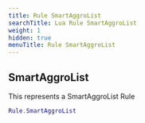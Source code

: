 ```yaml
---
title: Rule SmartAggroList
searchTitle: Lua Rule SmartAggroList
weight: 1
hidden: true
menuTitle: Rule SmartAggroList
---
```

## SmartAggroList

This represents a SmartAggroList Rule
```lua
Rule.SmartAggroList
```